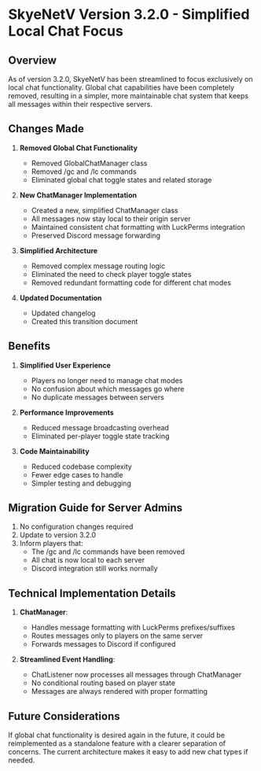 # SkyeNetV Version 3.2.0 - Simplified Local Chat Focus

## Overview

As of version 3.2.0, SkyeNetV has been streamlined to focus exclusively on local chat functionality. Global chat capabilities have been completely removed, resulting in a simpler, more maintainable chat system that keeps all messages within their respective servers.

## Changes Made

1. **Removed Global Chat Functionality**
   - Removed GlobalChatManager class
   - Removed /gc and /lc commands
   - Eliminated global chat toggle states and related storage
   
2. **New ChatManager Implementation**
   - Created a new, simplified ChatManager class
   - All messages now stay local to their origin server
   - Maintained consistent chat formatting with LuckPerms integration
   - Preserved Discord message forwarding
   
3. **Simplified Architecture**
   - Removed complex message routing logic
   - Eliminated the need to check player toggle states
   - Removed redundant formatting code for different chat modes

4. **Updated Documentation**
   - Updated changelog
   - Created this transition document

## Benefits

1. **Simplified User Experience**
   - Players no longer need to manage chat modes
   - No confusion about which messages go where
   - No duplicate messages between servers
   
2. **Performance Improvements**
   - Reduced message broadcasting overhead
   - Eliminated per-player toggle state tracking
   
3. **Code Maintainability**
   - Reduced codebase complexity
   - Fewer edge cases to handle
   - Simpler testing and debugging

## Migration Guide for Server Admins

1. No configuration changes required
2. Update to version 3.2.0
3. Inform players that:
   - The /gc and /lc commands have been removed
   - All chat is now local to each server
   - Discord integration still works normally

## Technical Implementation Details

1. **ChatManager**:
   - Handles message formatting with LuckPerms prefixes/suffixes
   - Routes messages only to players on the same server
   - Forwards messages to Discord if configured

2. **Streamlined Event Handling**:
   - ChatListener now processes all messages through ChatManager
   - No conditional routing based on player state
   - Messages are always rendered with proper formatting

## Future Considerations

If global chat functionality is desired again in the future, it could be reimplemented as a standalone feature with a clearer separation of concerns. The current architecture makes it easy to add new chat types if needed.
